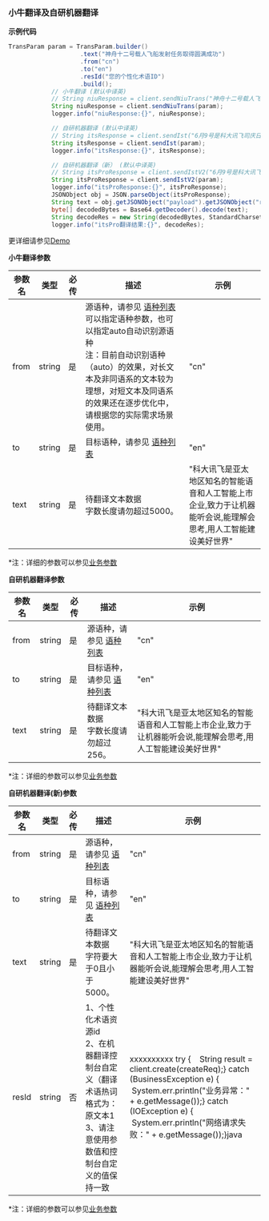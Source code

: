 ### 小牛翻译及自研机器翻译

**示例代码**

```java
TransParam param = TransParam.builder()
                    .text("神舟十二号载人飞船发射任务取得圆满成功")
                    .from("cn")
                    .to("en")
                    .resId("您的个性化术语ID")
                    .build();
            // 小牛翻译 (默认中译英)
            // String niuResponse = client.sendNiuTrans("神舟十二号载人飞船发射任务取得圆满成功");
            String niuResponse = client.sendNiuTrans(param);
            logger.info("niuResponse:{}", niuResponse);

            // 自研机器翻译 (默认中译英)
            // String itsResponse = client.sendIst("6月9号是科大讯飞司庆日");
            String itsResponse = client.sendIst(param);
            logger.info("itsResponse:{}", itsResponse);

            // 自研机器翻译（新） (默认中译英)
            // String itsProResponse = client.sendIstV2("6月9号是科大讯飞司庆日");
            String itsProResponse = client.sendIstV2(param);
            logger.info("itsProResponse:{}", itsProResponse);
            JSONObject obj = JSON.parseObject(itsProResponse);
            String text = obj.getJSONObject("payload").getJSONObject("result").getString("text");
            byte[] decodedBytes = Base64.getDecoder().decode(text);
            String decodeRes = new String(decodedBytes, StandardCharsets.UTF_8);
            logger.info("itsPro翻译结果:{}", decodeRes);
```

更详细请参见[Demo](https://github.com/iFLYTEK-OP/websdk-java-demo/blob/main/src/main/java/cn/xfyun/demo/nlp/TranslateApp.java)

**小牛翻译参数**

  | 参数名   | 类型   | 必传 | 描述                                                         | 示例    |
  | -------- | ------ | ---- | ------------------------------------------------------------ | ------- |
  | from | string | 是   | 源语种，请参见 [语种列表](https://www.xfyun.cn/doc/nlp/niutrans/API.html#%E8%AF%AD%E7%A7%8D%E5%88%97%E8%A1%A8)<br>可以指定语种参数，也可以指定auto自动识别源语种<br>注：目前自动识别语种（auto）的效果，对长文本及非同语系的文本较为理想，对短文本及同语系的效果还在逐步优化中，请根据您的实际需求场景使用。 | "cn" |
  | to | string | 是   | 目标语种，请参见 [语种列表](https://www.xfyun.cn/doc/nlp/niutrans/API.html#%E8%AF%AD%E7%A7%8D%E5%88%97%E8%A1%A8)<br> | "en" |
  | text   | string | 是   | 待翻译文本数据<br>字数长度请勿超过5000。 | "科大讯飞是亚太地区知名的智能语音和人工智能上市企业,致力于让机器能听会说,能理解会思考,用人工智能建设美好世界"   |

 *注：详细的参数可以参见[业务参数](https://www.xfyun.cn/doc/nlp/niutrans/API.html)

 **自研机器翻译参数**

  | 参数名   | 类型   | 必传 | 描述                                                         | 示例    |
  | -------- | ------ | ---- | ------------------------------------------------------------ | ------- |
  | from | string | 是   | 源语种，请参见 [语种列表](https://www.xfyun.cn/doc/nlp/xftrans/API.html#%E8%AF%AD%E7%A7%8D%E5%88%97%E8%A1%A8) | "cn" |
  | to | string | 是   | 目标语种，请参见 [语种列表](https://www.xfyun.cn/doc/nlp/xftrans/API.html#%E8%AF%AD%E7%A7%8D%E5%88%97%E8%A1%A8)<br> | "en" |
  | text   | string | 是   | 待翻译文本数据<br>字数长度请勿超过256。 | "科大讯飞是亚太地区知名的智能语音和人工智能上市企业,致力于让机器能听会说,能理解会思考,用人工智能建设美好世界"   |

 *注：详细的参数可以参见[业务参数](https://www.xfyun.cn/doc/nlp/xftrans/API.html)

**自研机器翻译(新)参数**

| 参数名 | 类型   | 必传 | 描述                                                         | 示例                                                         |
| ------ | ------ | ---- | ------------------------------------------------------------ | ------------------------------------------------------------ |
| from   | string | 是   | 源语种，请参见 [语种列表](https://www.xfyun.cn/doc/nlp/xftrans_new/API.html#%E8%AF%AD%E7%A7%8D%E5%88%97%E8%A1%A8) | "cn"                                                         |
| to     | string | 是   | 目标语种，请参见 [语种列表](https://www.xfyun.cn/doc/nlp/xftrans_new/API.html#%E8%AF%AD%E7%A7%8D%E5%88%97%E8%A1%A8)<br> | "en"                                                         |
| text   | string | 是   | 待翻译文本数据<br>字符要大于0且小于5000。                    | "科大讯飞是亚太地区知名的智能语音和人工智能上市企业,致力于让机器能听会说,能理解会思考,用人工智能建设美好世界" |
| resId  | string | 否   | 1、个性化术语资源id<br />2、在机器翻译控制台自定义（翻译术语热词格式为：原文本1<br />3、请注意使用参数值和控制台自定义的值保持一致 | xxxxxxxxxx try {    String result = client.create(createReq);} catch (BusinessException e) {    System.err.println("业务异常：" + e.getMessage());} catch (IOException e) {    System.err.println("网络请求失败：" + e.getMessage());}java |

 *注：详细的参数可以参见[业务参数](https://www.xfyun.cn/doc/nlp/xftrans_new/API.html)
